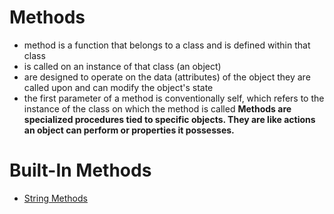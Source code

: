 # Methods
- method is a function that belongs to a class and is defined within that class
- is called on an instance of that class (an object)
- are designed to operate on the data (attributes) of the object they are called upon and can modify the object's state
- the first parameter of a method is conventionally self, which refers to the instance of the class on which the method is called
**Methods are specialized procedures tied to specific objects. They are like actions an object can perform or properties it possesses.**

# Built-In Methods
- [String Methods](./stringmethods.md)




